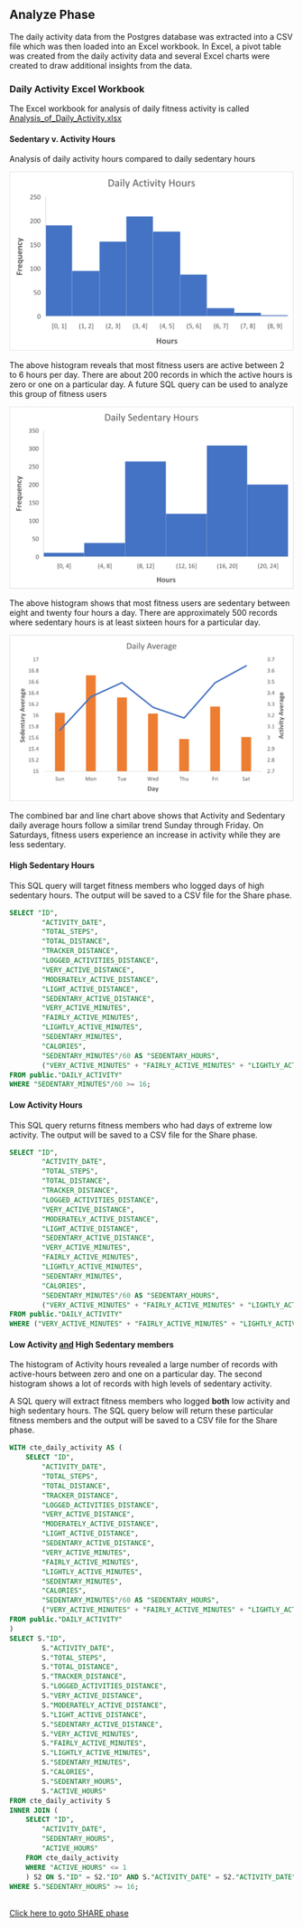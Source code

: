## Analyze Phase

The daily activity data from the Postgres database was extracted into a CSV file which was then loaded into an Excel workbook.  In Excel, a pivot table was created from the daily activity data and several Excel charts were created to draw additional insights from the data. 

### Daily Activity Excel Workbook

The Excel workbook for analysis of daily fitness activity is called <a href="https://github.com/mwalbers1/Google-Data-Analytics-capstone/blob/main/Excel/Analysis_of_Daily_Activity.xlsx" target="_blank">Analysis_of_Daily_Activity.xlsx</a>

#### Sedentary v. Activity Hours

Analysis of daily activity hours compared to daily sedentary hours

![](resources/Activity%20Hours%20Histogram.png)

The above histogram reveals that most fitness users are active between 2 to 6 hours per day.  There are about  200 records in which the active hours is zero or one on a particular day. A future SQL query can be used to analyze this group of fitness users


![](resources/Sedentary%20Hours%20Histogram.png)


The above histogram shows that most fitness users are sedentary between eight and twenty four hours a day.  There are approximately 500 records where sedentary hours is at least sixteen hours for a particular day. 


![](resources/Sedentary%20and%20Active%20Daily%20Averages.png)

The combined bar and line chart above shows that Activity and Sedentary daily average hours follow a similar trend Sunday through Friday.  On Saturdays, fitness users experience an increase in activity while they are less sedentary.

#### High Sedentary Hours

This SQL query will target fitness members who logged days of high sedentary hours.  The output will be saved to a CSV file for the Share phase.

```sql
SELECT "ID", 
		"ACTIVITY_DATE", 
		"TOTAL_STEPS", 
		"TOTAL_DISTANCE", 
		"TRACKER_DISTANCE", 
		"LOGGED_ACTIVITIES_DISTANCE", 
		"VERY_ACTIVE_DISTANCE", 
		"MODERATELY_ACTIVE_DISTANCE", 
		"LIGHT_ACTIVE_DISTANCE", 
		"SEDENTARY_ACTIVE_DISTANCE", 
		"VERY_ACTIVE_MINUTES", 
		"FAIRLY_ACTIVE_MINUTES", 
		"LIGHTLY_ACTIVE_MINUTES", 
		"SEDENTARY_MINUTES", 
		"CALORIES",
		"SEDENTARY_MINUTES"/60 AS "SEDENTARY_HOURS",
		("VERY_ACTIVE_MINUTES" + "FAIRLY_ACTIVE_MINUTES" + "LIGHTLY_ACTIVE_MINUTES") / 60 AS "ACTIVE_HOURS"
FROM public."DAILY_ACTIVITY"
WHERE "SEDENTARY_MINUTES"/60 >= 16;
```

#### Low Activity Hours

This SQL query returns fitness members who had days of extreme low activity.  The output will be saved to a CSV file for the Share phase.

```sql
SELECT "ID", 
		"ACTIVITY_DATE", 
		"TOTAL_STEPS", 
		"TOTAL_DISTANCE", 
		"TRACKER_DISTANCE", 
		"LOGGED_ACTIVITIES_DISTANCE", 
		"VERY_ACTIVE_DISTANCE", 
		"MODERATELY_ACTIVE_DISTANCE", 
		"LIGHT_ACTIVE_DISTANCE", 
		"SEDENTARY_ACTIVE_DISTANCE", 
		"VERY_ACTIVE_MINUTES", 
		"FAIRLY_ACTIVE_MINUTES", 
		"LIGHTLY_ACTIVE_MINUTES", 
		"SEDENTARY_MINUTES", 
		"CALORIES",
		"SEDENTARY_MINUTES"/60 AS "SEDENTARY_HOURS",
		("VERY_ACTIVE_MINUTES" + "FAIRLY_ACTIVE_MINUTES" + "LIGHTLY_ACTIVE_MINUTES") / 60 AS "ACTIVE_HOURS"
FROM public."DAILY_ACTIVITY"
WHERE ("VERY_ACTIVE_MINUTES" + "FAIRLY_ACTIVE_MINUTES" + "LIGHTLY_ACTIVE_MINUTES") / 60 <= 1;
```


#### Low Activity <ins>and</ins> High Sedentary members

The histogram of Activity hours revealed a large number of records with active-hours between zero and one on a particular day.  The second histogram shows a lot of records with high levels of sedentary activity. 

A SQL query will extract fitness members who logged **both** low activity and high sedentary hours. The SQL query below will return these particular fitness members and the output will be saved to a CSV file for the Share phase.

```sql
WITH cte_daily_activity AS (
	SELECT "ID", 
		"ACTIVITY_DATE", 
		"TOTAL_STEPS", 
		"TOTAL_DISTANCE", 
		"TRACKER_DISTANCE", 
		"LOGGED_ACTIVITIES_DISTANCE", 
		"VERY_ACTIVE_DISTANCE", 
		"MODERATELY_ACTIVE_DISTANCE", 
		"LIGHT_ACTIVE_DISTANCE", 
		"SEDENTARY_ACTIVE_DISTANCE", 
		"VERY_ACTIVE_MINUTES", 
		"FAIRLY_ACTIVE_MINUTES", 
		"LIGHTLY_ACTIVE_MINUTES", 
		"SEDENTARY_MINUTES", 
		"CALORIES",
		"SEDENTARY_MINUTES"/60 AS "SEDENTARY_HOURS",
		("VERY_ACTIVE_MINUTES" + "FAIRLY_ACTIVE_MINUTES" + "LIGHTLY_ACTIVE_MINUTES") / 60 AS "ACTIVE_HOURS"
FROM public."DAILY_ACTIVITY"    
)
SELECT S."ID",
		S."ACTIVITY_DATE",
		S."TOTAL_STEPS", 
		S."TOTAL_DISTANCE", 
		S."TRACKER_DISTANCE", 
		S."LOGGED_ACTIVITIES_DISTANCE", 
		S."VERY_ACTIVE_DISTANCE", 
		S."MODERATELY_ACTIVE_DISTANCE", 
		S."LIGHT_ACTIVE_DISTANCE", 
		S."SEDENTARY_ACTIVE_DISTANCE", 
		S."VERY_ACTIVE_MINUTES", 
		S."FAIRLY_ACTIVE_MINUTES", 
		S."LIGHTLY_ACTIVE_MINUTES", 
		S."SEDENTARY_MINUTES", 
		S."CALORIES",
		S."SEDENTARY_HOURS",
		S."ACTIVE_HOURS"
FROM cte_daily_activity S
INNER JOIN (
	SELECT "ID",
		"ACTIVITY_DATE",
		"SEDENTARY_HOURS",
		"ACTIVE_HOURS"
	FROM cte_daily_activity
	WHERE "ACTIVE_HOURS" <= 1
	) S2 ON S."ID" = S2."ID" AND S."ACTIVITY_DATE" = S2."ACTIVITY_DATE"
WHERE S."SEDENTARY_HOURS" >= 16;
```

<br/>
<a href="https://github.com/mwalbers1/Google-Data-Analytics-capstone/blob/main/SHARE.md" target="_blank">Click here to goto SHARE phase</a>
